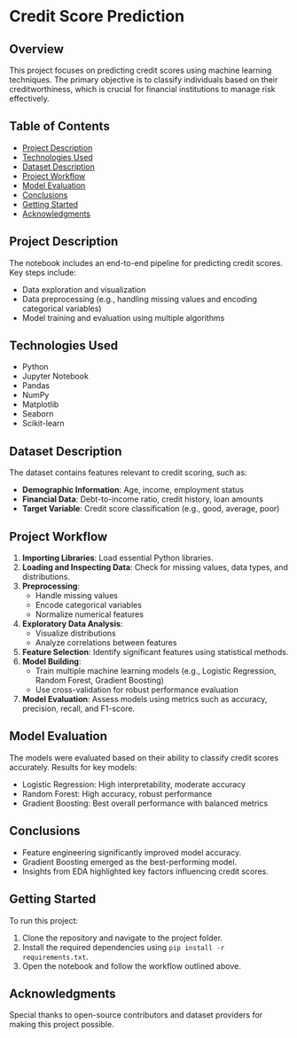 # Credit Score Prediction

## Overview
This project focuses on predicting credit scores using machine learning techniques. The primary objective is to classify individuals based on their creditworthiness, which is crucial for financial institutions to manage risk effectively.

## Table of Contents
- [Project Description](#project-description)
- [Technologies Used](#technologies-used)
- [Dataset Description](#dataset-description)
- [Project Workflow](#project-workflow)
- [Model Evaluation](#model-evaluation)
- [Conclusions](#conclusions)
- [Getting Started](#getting-started)
- [Acknowledgments](#acknowledgments)

## Project Description
The notebook includes an end-to-end pipeline for predicting credit scores. Key steps include:
- Data exploration and visualization
- Data preprocessing (e.g., handling missing values and encoding categorical variables)
- Model training and evaluation using multiple algorithms

## Technologies Used
- Python
- Jupyter Notebook
- Pandas
- NumPy
- Matplotlib
- Seaborn
- Scikit-learn

## Dataset Description
The dataset contains features relevant to credit scoring, such as:
- **Demographic Information**: Age, income, employment status
- **Financial Data**: Debt-to-income ratio, credit history, loan amounts
- **Target Variable**: Credit score classification (e.g., good, average, poor)

## Project Workflow
1. **Importing Libraries**: Load essential Python libraries.
2. **Loading and Inspecting Data**: Check for missing values, data types, and distributions.
3. **Preprocessing**:
   - Handle missing values
   - Encode categorical variables
   - Normalize numerical features
4. **Exploratory Data Analysis**:
   - Visualize distributions
   - Analyze correlations between features
5. **Feature Selection**: Identify significant features using statistical methods.
6. **Model Building**:
   - Train multiple machine learning models (e.g., Logistic Regression, Random Forest, Gradient Boosting)
   - Use cross-validation for robust performance evaluation
7. **Model Evaluation**: Assess models using metrics such as accuracy, precision, recall, and F1-score.

## Model Evaluation
The models were evaluated based on their ability to classify credit scores accurately. Results for key models:
- Logistic Regression: High interpretability, moderate accuracy
- Random Forest: High accuracy, robust performance
- Gradient Boosting: Best overall performance with balanced metrics

## Conclusions
- Feature engineering significantly improved model accuracy.
- Gradient Boosting emerged as the best-performing model.
- Insights from EDA highlighted key factors influencing credit scores.

## Getting Started
To run this project:
1. Clone the repository and navigate to the project folder.
2. Install the required dependencies using `pip install -r requirements.txt`.
3. Open the notebook and follow the workflow outlined above.

## Acknowledgments
Special thanks to open-source contributors and dataset providers for making this project possible.


